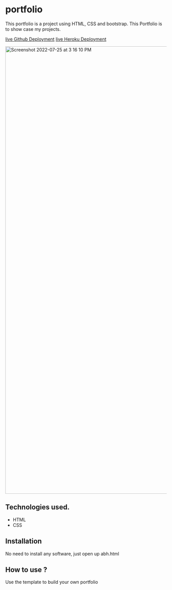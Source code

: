 # portfolio
This portfolio is a project using HTML, CSS and bootstrap. This Portfolio is to show case my projects.

[live Github Deployment](https://abhinandvj.github.io/Portfolio2/)
[live Heroku Deployment](https://newportfolio1.herokuapp.com/)

<img width="1393" alt="Screenshot 2022-07-25 at 3 16 10 PM" src="https://user-images.githubusercontent.com/107241846/180748651-2fffb3d6-b28a-443a-8430-0a323962dd42.png">


## Technologies used.

* HTML
* CSS

## Installation

No need to install any software, just open up abh.html

## How to use ?

Use the template to build your own portfolio

